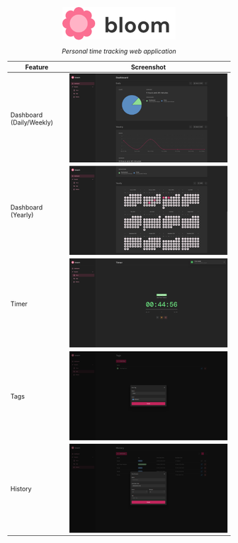 <p align="center">
  <picture>
    <source media="(prefers-color-scheme: dark)" srcset="/docs/banner_dark.webp" />
    <img alt="Project Banner" width="256" src="/docs/banner_light.webp" />
  </picture>
</p>

<p align="center">
  <i>Personal time tracking web application</i>
</p>

| Feature                  | Screenshot                                |
|--------------------------|-------------------------------------------|
| Dashboard (Daily/Weekly) | ![dashboard daily/weekly](/docs/ss_1.png) |
| Dashboard (Yearly)       | ![dashboard daily/weekly](/docs/ss_2.png) |
| Timer                    | ![timer](/docs/ss_3.png)                  |
| Tags                     | ![tags](/docs/ss_4.png)                   |
| History                  | ![history](/docs/ss_5.png)                |
